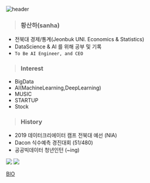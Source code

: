 ![header](https://capsule-render.vercel.app/api?type=waving&color=8C&height=200&section=header&text=Sanha%20&fontSize=50&animation=twinkling&fontcolor=8B4513&descSize=100)

> ### 황산하(sanha)
- 전북대 경제/통계(Jeonbuk UNI. Economics & Statistics)
- DataScience & AI 를 위해 공부 및 기록
- `To Be AI Engineer, and CEO`

> ### Interest
- BigData
- AI(MachineLearning,DeepLearning) 
- MUSIC
- STARTUP
- Stock

> ### History
- 2019 데이터크리에이터 캠프 전북대 예선 (NIA)
- Dacon 식수예측 경진대회 (51/480)
- 공공빅데이터 청년인턴 (~ing)

<img src="https://img.shields.io/badge/Python-3766AB?style=flat-square&logo=Python&logoColor=white"/> <img src="https://img.shields.io/badge/R Program-178DC3?style=flat-square&logo=R&logoColor=white"/>

[BIO](https://linktr.ee/hsh6449) 

